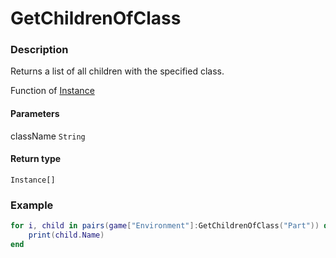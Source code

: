 # GetChildrenOfClass
### Description
Returns a list of all children with the specified class.

Function of [Instance](/classes/Instance/)

#### Parameters
className `String`

#### Return type
`Instance[]`

### Example
```lua
for i, child in pairs(game["Environment"]:GetChildrenOfClass("Part")) do
    print(child.Name)
end
```